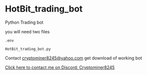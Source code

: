 # HotBit_trading_bot
Python Trading bot

you will need two files
```
.env

HotBit_trading_bot.py
```
Contact cryptominer8245@yahoo.com get download of working bot

<a href="https://discord.com/users/412476381725720576">Click here to contact me on Discord: Cryptominer8245</a>

